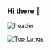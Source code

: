 ### Hi there 👋

![header](https://capsule-render.vercel.app/api?type=Waving&color=timeAuto&height=150&section=header&text=chansung%20github!&fontSize=90)

[![Top Langs](https://github-readme-stats.vercel.app/api/top-langs/?username=anuraghazra)](https://github.com/anuraghazra/github-readme-stats)
